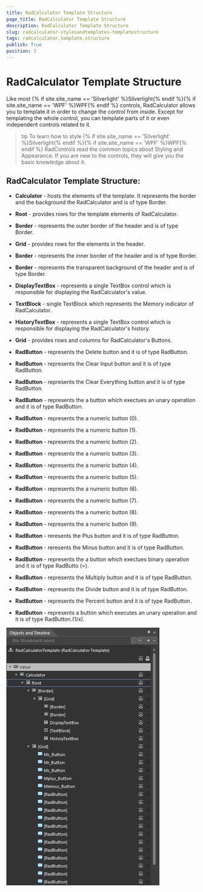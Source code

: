 ```yaml
---
title: RadCalculator Template Structure
page_title: RadCalculator Template Structure
description: RadCalculator Template Structure
slug: radcalculator-stylesandtemplates-templatestructure
tags: radcalculator,template,structure
publish: True
position: 1
---
```


# RadCalculator Template Structure



Like most {% if site.site_name == 'Silverlight' %}Silverlight{% endif %}{% if site.site_name == 'WPF' %}WPF{% endif %} controls, RadCalculator allows you to template it in order to change the control from inside. Except for templating the whole control, you can template parts of it or even independent controls related to it.
		  

>tip
			  To learn how to style {% if site.site_name == 'Silverlight' %}Silverlight{% endif %}{% if site.site_name == 'WPF' %}WPF{% endif %} RadControls read the common topics about Styling and Appearance. If you are new to the controls, they will give you the basic knowledge about it.
		  

## RadCalculator Template Structure:

* __Calculator__ - hosts the elements of the template. It represents the border and the background the RadCalculator and is of type Border.
				  

* __Root__ - provides rows for the template elements of RadCalculator.
				  

* __Border__ - represents the outer border of the header and is of type Border.
				  

* __Grid__ - provides rows for the elements in the header.
				  

* __Border__ - represents the inner border of the header and is of type Border.
				  

* __Border__ - represents the transparent background of the header and is of type Border.
				  

* __DisplayTextBox__ - represents a single TextBox control which is responsible for displaying the RadCalculator's value.
				  

* __TextBlock__ - single TextBlock which represents the Memory indicator of RadCalculator.
				  

* __HistoryTextBox__ - represents a single TextBox control which is responsible for displaying the RadCalculator's history.
				  

* __Grid__ - provides rows and columns for RadCalculator's Buttons.
				  

* __RadButton__ - represents the Delete button and it is of type RadButton.
				  

* __RadButton__ - represents the Clear Input button and it is of type RadButton.
				  

* __RadButton__ - represents the Clear Everything button and it is of type RadButton.
				  

* __RadButton__ - represents the a button which exectues an unary operation and it is of type RadButton.
				  

* __RadButton__ - represents the a numeric button (0).
				  

* __RadButton__ - represents the a numeric button (1).
				  

* __RadButton__ - represents the a numeric button (2).
				  

* __RadButton__ - represents the a numeric button (3).
				  

* __RadButton__ - represents the a numeric button (4).
				  

* __RadButton__ - represents the a numeric button (5).
				  

* __RadButton__ - represents the a numeric button (6).
				  

* __RadButton__ - represents the a numeric button (7).
				  

* __RadButton__ - represents the a numeric button (8).
				  

* __RadButton__ - represents the a numeric button (9).
				  

* __RadButton__ - reresents the  Plus button and it is of type RadButton.
				  

* __RadButton__ - reresents the Minus button and it is of type RadButton.
				  

* __RadButton__ - represents the a button which exectues binary operation and it is of type RadButto (=).
				  

* __RadButton__ - represents the Multiply button and it is of type RadButton.
				  

* __RadButton__ - represents the Divide button and it is of type RadButton.
				  

* __RadButton__ - represents the Percent button and it is of type RadButton.
				  

* __RadButton__ - represents a button which executes an unary operation and it is of type RadButton.(1/x).
				  

![Rad Calculator Template Structure](images/RadCalculator_TemplateStructure.png)
